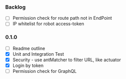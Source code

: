 ### Backlog
* [ ] Permission check for route path not in EndPoint
* [ ] IP whitelist for robot access-token

### 0.1.0
* [ ] Readme outline 
* [x] Unit and Integration Test
* [X] Security - use antMatcher to filter URL, like actuator
* [X] Login by token
* [ ] Permission check for GraphQL